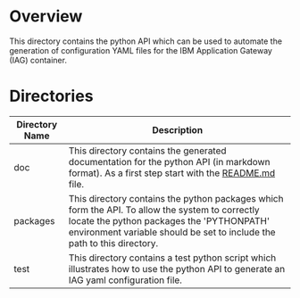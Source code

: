 # Overview

This directory contains the python API which can be used to automate the generation of configuration YAML files for the IBM Application Gateway (IAG) container.

# Directories

|Directory Name|Description
|--------------|-----------
| doc  | This directory contains the generated documentation for the python API (in markdown format).  As a first step start with the [README.md](doc/README.md) file.
| packages | This directory contains the python packages which form the API.  To allow the system to correctly locate the python packages the 'PYTHONPATH' environment variable should be set to include the path to this directory.
| test | This directory contains a test python script which illustrates how to use the python API to generate an IAG yaml configuration file.


